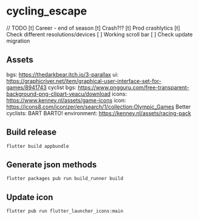 # cycling_escape

// TODO
[t] Career - end of season
[t] Crash?!?
[t] Prod crashlytics
[t] Check different resolutions/devices
[ ] Working scroll bar
[ ] Check update migration

## Assets

bgs: https://thedarkbear.itch.io/3-parallax
ui: https://graphicriver.net/item/graphical-user-interface-set-for-games/8941743
cyclist bgs: https://www.pngguru.com/free-transparent-background-png-clipart-veacu/download
icons: https://www.kenney.nl/assets/game-icons
icon: https://icons8.com/iconizer/en/search/1/collection:Olympic_Games
Better cyclists: BART BARTO!
environment: https://kenney.nl/assets/racing-pack

## Build release

```
flutter build appbundle
```

## Generate json methods

```
flutter packages pub run build_runner build
```

## Update icon

```
flutter pub run flutter_launcher_icons:main
```
